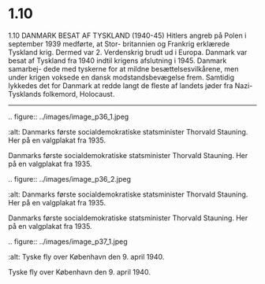 # 1.10

1.10 
DANMARK BESAT AF 
TYSKLAND (1940-45)
Hitlers angreb på Polen i september 1939 medførte, at Stor-
britannien og Frankrig erklærede Tyskland krig. Dermed var 2. 
Verdenskrig brudt ud i Europa. Danmark var besat af Tyskland 
fra 1940 indtil krigens afslutning i 1945. Danmark samarbej-
dede med tyskerne for at mildne besættelsesvilkårene, men 
under krigen voksede en dansk modstandsbevægelse frem. 
Samtidig lykkedes det for Danmark at redde langt de fleste af 
landets jøder fra Nazi-Tysklands folkemord, Holocaust.


---

<!-- Figures extracted from nearby pages -->

.. figure:: ../images/image_p36_1.jpeg

   :alt: Danmarks første socialdemokratiske statsminister Thorvald Stauning. Her på en valgplakat fra 1935.

   Danmarks første socialdemokratiske statsminister Thorvald Stauning. Her på en valgplakat fra 1935.

.. figure:: ../images/image_p36_2.jpeg

   :alt: Danmarks første socialdemokratiske statsminister Thorvald Stauning. Her på en valgplakat fra 1935.

   Danmarks første socialdemokratiske statsminister Thorvald Stauning. Her på en valgplakat fra 1935.

.. figure:: ../images/image_p37_1.jpeg

   :alt: Tyske	fly	over	København	den	9.	april	1940.

   Tyske	fly	over	København	den	9.	april	1940.
